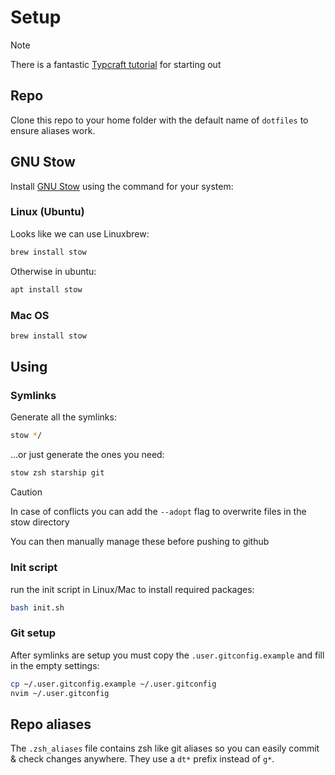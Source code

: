# Setup

> [!NOTE]
> There is a fantastic [Typcraft tutorial](https://typecraft.dev/tutorial/never-lose-your-configs-again) for starting out

## Repo

Clone this repo to your home folder with the default name of `dotfiles` to ensure aliases work.

## GNU Stow

Install [GNU Stow](https://www.gnu.org/software/stow/manual/stow.html) using the command for your system:

### Linux (Ubuntu)

Looks like we can use Linuxbrew:
```zsh
brew install stow
```

Otherwise in ubuntu:
```zsh
apt install stow
```

### Mac OS

```zsh
brew install stow
```

## Using

### Symlinks

Generate all the symlinks:

```zsh
stow */
```

...or just generate the ones you need:

```zsh
stow zsh starship git
```

> [!CAUTION]
> In case of conflicts you can add the `--adopt` flag
> to overwrite files in the stow directory
>
> You can then manually manage these before pushing to github

### Init script

run the init script in Linux/Mac to install required packages:

```bash
bash init.sh
```

### Git setup

After symlinks are setup you must copy the `.user.gitconfig.example` and fill in the empty settings:

```bash
cp ~/.user.gitconfig.example ~/.user.gitconfig
nvim ~/.user.gitconfig
```

## Repo aliases

The `.zsh_aliases` file contains zsh like git aliases so you can easily commit & check changes anywhere. They use a `dt*` prefix instead of `g*`.

